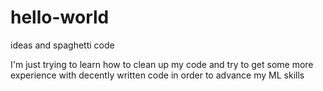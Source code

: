 # hello-world
ideas and spaghetti code

I'm just trying to learn how to clean up my code and try to get some more experience with decently written code in order to advance my ML skills
